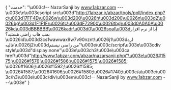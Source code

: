 {
  "خدمت": "\u003c!-- NazarSanji by www.1abzar.com ---\u003e\n\u003cscript src\u003d\"http://1abzar.ir/abzar/tools/poll/index.php?c\u003d17FF4D\u0026w\u003d200\u0026h\u003d200\u0026n\u003d2\u0026bg\u003d1F1F1F\u0026tc\u003dF72900\u0026tbg\u003d0A0A0A\u0026kc\u003dBBBBBB\u0026kadr\u003d0\u0026soal\u003dآیا از نرم افزار بمب هاب راضی هستید؟\u0026id\u003d3cs1wawwax9w7v90nznt\u0026j1\u003dاره عالیه\u0026j2\u003dمن راضی نیستم\"\u003e\u003c/script\u003e\u003cdiv style\u003d\"display:none\"\u003e\u003ch3\u003e\u003ca href\u003d\"http://www.1abzar.com/abzar/nazarsanji.php\"\u003e\u0026#1575;\u0026#1576;\u0026#1586;\u0026#1575;\u0026#1585; \u0026#1606;\u0026#1592;\u0026#1585; \u0026#1587;\u0026#1606;\u0026#1580;\u0026#1740;\u003c/a\u003e\u003c/h3\u003e\u003c/div\u003e\n\u003c!-- NazarSanji by www.1abzar.com ---\u003e"
}
